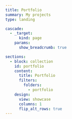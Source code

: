 ```yaml
---
title: Portfolio
summary: My projects
type: landing

cascade:
  - _target:
      kind: page
    params:
      show_breadcrumb: true

sections:
  - block: collection
    id: portfolio
    content:
      title: Portfolio
      filters:
        folders:
          - portfolio
    design:
      view: showcase
      columns: 1
      flip_alt_rows: true
---
```

